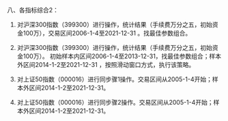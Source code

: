 八、各指标综合2：
1. 对沪深300指数（399300）进行操作，统计结果（手续费万分之五，初始资金100万），交易区间2006-1-4至2021-12-31 。找最佳参数组合。
2. 对沪深300指数（399300）进行操作，统计结果（手续费万分之五，初始资金100万）。
初始样本内区间2006-1-4至2013-12-31，找最佳参数组合；样本外区间2014-1-2至2021-12-31 ，按照滑动窗口方式，执行该策略。

3. 对上证50指数（000016）进行同步骤1操作。交易区间从2005-1-4开始；样本外区间2014-1-2至2021-12-31。
4. 对上证50指数（000016）进行同步骤2操作。交易区间从2005-1-4开始；样本外区间2014-1-2至2021-12-31。

